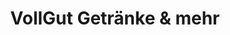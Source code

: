 ---
title: "VollGut Getränke & mehr"
url: /cappeln-oldenburg/vollgut-getraenke-und-mehr/
shop: Getränke
---